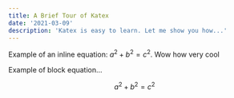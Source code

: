 ```yaml
---
title: A Brief Tour of Katex
date: '2021-03-09'
description: 'Katex is easy to learn. Let me show you how...'
---
```


Example of an inline equation: $a^2 + b^2 = c^2$. Wow how very cool

Example of block equation...

$$
a^2 + b^2 = c^2
$$
